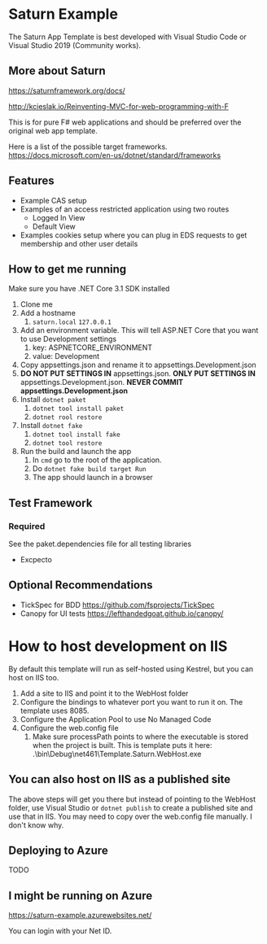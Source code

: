 # Saturn Example

The Saturn App Template is best developed with Visual Studio Code or Visual Studio 2019 (Community works).

## More about Saturn

https://saturnframework.org/docs/

http://kcieslak.io/Reinventing-MVC-for-web-programming-with-F

This is for pure F# web applications and should be preferred over the original web app template.

Here is a list of the possible target frameworks.
https://docs.microsoft.com/en-us/dotnet/standard/frameworks

## Features

* Example CAS setup
* Examples of an access restricted application using two routes
  * Logged In View
  * Default View
* Examples cookies setup where you can plug in EDS requests to get membership and other user details

## How to get me running

Make sure you have .NET Core 3.1 SDK installed

1. Clone me
2. Add a hostname
	1. `saturn.local` `127.0.0.1`
3. Add an environment variable. This will tell ASP.NET Core that you want to use Development settings
	1. key: ASPNETCORE_ENVIRONMENT
	2. value: Development
4. Copy appsettings.json and rename it to appsettings.Development.json
5. __DO NOT PUT SETTINGS IN__ appsettings.json. __ONLY PUT SETTINGS IN__ appsettings.Development.json. __NEVER COMMIT appsettings.Development.json__
6. Install `dotnet paket`
	1. `dotnet tool install paket`
	2. `dotnet rool restore`
7. Install `dotnet fake`
	1. `dotnet tool install fake`
	2. `dotnet tool restore`
8. Run the build and launch the app
	1. In `cmd` go to the root of the application. 
	2. Do `dotnet fake build target Run`
	2. The app should launch in a browser


## Test Framework

### Required

See the paket.dependencies file for all testing libraries

* Excpecto

## Optional Recommendations

* TickSpec for BDD
https://github.com/fsprojects/TickSpec
* Canopy for UI tests https://lefthandedgoat.github.io/canopy/

# How to host development on IIS
By default this template will run as self-hosted using Kestrel, but you can host on IIS too.

1) Add a site to IIS and point it to the WebHost folder
2) Configure the bindings to whatever port you want to run it on. The template uses 8085.
3) Configure the Application Pool to use No Managed Code
4) Configure the web.config file
	1) Make sure processPath points to where the executable is stored when the project is built. This is template puts it here: .\bin\Debug\net461\Template.Saturn.WebHost.exe

## You can also host on IIS as a published site

The above steps will get you there but instead of pointing to the WebHost folder, use Visual Studio or `dotnet publish` to create a published site and use that in IIS. You may need to copy over the web.config file manually. I don't know why.

## Deploying to Azure

TODO

## I might be running on Azure

https://saturn-example.azurewebsites.net/

You can login with your Net ID.